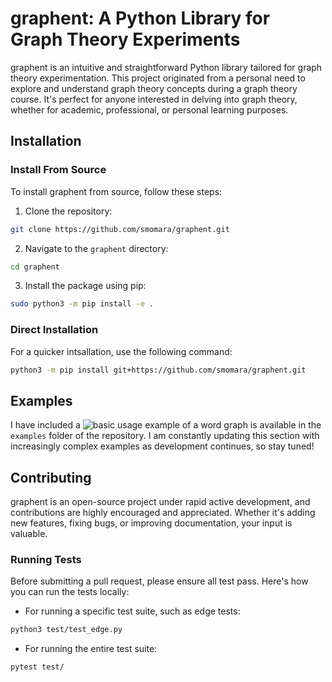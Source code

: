# graphent: A Python Library for Graph Theory Experiments

graphent is an intuitive and straightforward Python library tailored for graph theory experimentation. This project originated from a personal need to explore and understand graph theory concepts during a graph theory course. It's perfect for anyone interested in delving into graph theory, whether for academic, professional, or personal learning purposes.

## Installation

### Install From Source
To install graphent from source, follow these steps:
1. Clone the repository:
```bash
git clone https://github.com/smomara/graphent.git
```
2. Navigate to the `graphent` directory:
```bash
cd graphent
```
3. Install the package using pip:
```bash
sudo python3 -m pip install -e .
```
### Direct Installation
For a quicker intsallation, use the following command:
```bash
python3 -m pip install git+https://github.com/smomara/graphent.git
```
## Examples
I have included a ![basic usage example](https://github.com/smomara/graphent/blob/main/examples/word_graph.ipynb) of a word graph is available in the `examples` folder of the repository. I am constantly updating this section with increasingly complex examples as development continues, so stay tuned!

## Contributing
graphent is an open-source project under rapid active development, and contributions are highly encouraged and appreciated. Whether it's adding new features, fixing bugs, or improving documentation, your input is valuable.

### Running Tests
Before submitting a pull request, please ensure all test pass. Here's how you can run the tests locally:

- For running a specific test suite, such as edge tests:
```bash
python3 test/test_edge.py
```
- For running the entire test suite:
```bash
pytest test/
```